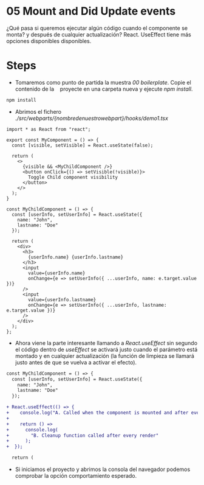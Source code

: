 # 05 Mount and Did Update events

¿Qué pasa si queremos ejecutar algún código cuando el componente se monta?
y después de cualquier actualización? React. UseEffect tiene más opciones disponibles disponibles.

# Steps

- Tomaremos como punto de partida la muestra _00 boilerplate_. Copie el contenido de la
   proyecte en una carpeta nueva y ejecute _npm install_.

```bash
npm install
```

- Abrimos el fichero _./src/webparts/{nombredenuestrowebpart}/hooks/demo1.tsx_

```tsx
import * as React from "react";

export const MyComponent = () => {
  const [visible, setVisible] = React.useState(false);

  return (
    <>
      {visible && <MyChildComponent />}
      <button onClick={() => setVisible(!visible)}>
        Toggle Child component visibility
      </button>
    </>
  );
}

const MyChildComponent = () => {
  const [userInfo, setUserInfo] = React.useState({
    name: "John",
    lastname: "Doe"
  });

  return (
    <div>
      <h3>
        {userInfo.name} {userInfo.lastname}
      </h3>
      <input
        value={userInfo.name}
        onChange={e => setUserInfo({ ...userInfo, name: e.target.value })}
      />
      <input
        value={userInfo.lastname}
        onChange={e => setUserInfo({ ...userInfo, lastname: e.target.value })}
      />
    </div>
  );
};
```

- Ahora viene la parte interesante llamando a _React.useEffect_ sin segundo
  el código dentro de _useEffect_ se activará justo cuando el parámetro
  está montado y en cualquier actualización (la función de limpieza se llamará
  justo antes de que se vuelva a activar el efecto).


```diff
const MyChildComponent = () => {
  const [userInfo, setUserInfo] = React.useState({
    name: "John",
    lastname: "Doe"
  });

+ React.useEffect(() => {
+    console.log("A. Called when the component is mounted and after every render");
+
+    return () =>
+      console.log(
+        "B. Cleanup function called after every render"
+      );
+  });

  return (
```
- Si iniciamos el proyecto y abrimos la consola del navegador podemos comprobar la opción
  comportamiento esperado.




